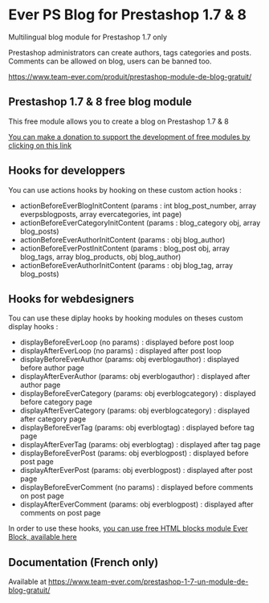 # Ever PS Blog for Prestashop 1.7 & 8

Multilingual blog module for Prestashop 1.7 only

Prestashop administrators can create authors, tags categories and posts. Comments can be allowed on blog, users can be banned too.

https://www.team-ever.com/produit/prestashop-module-de-blog-gratuit/

## Prestashop 1.7 & 8 free blog module
This free module allows you to create a blog on Prestashop 1.7 & 8

[You can make a donation to support the development of free modules by clicking on this link](https://www.paypal.com/donate?hosted_button_id=3CM3XREMKTMSE)

## Hooks for developpers
You can use actions hooks by hooking on these custom action hooks :
- actionBeforeEverBlogInitContent (params : int blog_post_number, array everpsblogposts, array evercategories, int page)
- actionBeforeEverCategoryInitContent (params : blog_category obj, array blog_posts)
- actionBeforeEverAuthorInitContent (params : obj blog_author)
- actionBeforeEverPostInitContent (params : blog_post obj, array blog_tags, array blog_products, obj blog_author)
- actionBeforeEverAuthorInitContent (params : obj blog_tag, array blog_posts)

## Hooks for webdesigners
Tou can use these diplay hooks by hooking modules on theses custom display hooks :
- displayBeforeEverLoop (no params) : displayed before post loop
- displayAfterEverLoop (no params) : displayed after post loop
- displayBeforeEverAuthor (params: obj everblogauthor) : displayed before author page
- displayAfterEverAuthor (params: obj everblogauthor) : displayed after author page
- displayBeforeEverCategory (params: obj everblogcategory) : displayed before category page
- displayAfterEverCategory (params: obj everblogcategory) : displayed after category page
- displayBeforeEverTag (params: obj everblogtag) : displayed before tag page
- displayAfterEverTag (params: obj everblogtag) : displayed after tag page
- displayBeforeEverPost (params: obj everblogpost) : displayed before post page
- displayAfterEverPost (params: obj everblogpost) : displayed after post page
- displayBeforeEverComment (no params) : displayed before comments on post page
- displayAfterEverComment (params: obj everblogpost) : displayed after comments on post page

In order to use these hooks, [you can use free HTML blocks module Ever Block, available here](https://www.team-ever.com/prestashop-module-bloc-editeur-html-illimite-shortcode/)

## Documentation (French only)
Available at https://www.team-ever.com/prestashop-1-7-un-module-de-blog-gratuit/
